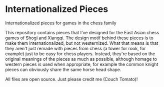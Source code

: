 # Internationalized Pieces
Internationalized pieces for games in the chess family

This repository contains pieces that I've designed for the East Asian chess games of Shogi and Xiangqi. The design motif behind these pieces is to make them internationalized, but not westernized. What that means is that they aren't just remade with pieces from chess (a tower for rook, for example) just to be easy for chess players. Instead, they're based on the original meanings of the pieces as much as possible, although homage to western pieces is used when appropriate, for example the common knight pieces can obviously share the same horse head shape.

All files are open source. Just please credit me (Couch Tomato)!
